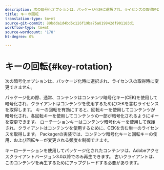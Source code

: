 ```yaml
---
description: 次の暗号化オプションは、パッケージ化時に選択され、ライセンスの取得時に変更できません。
title: キーの回転
translation-type: tm+mt
source-git-commit: 89bdda1d4bd5c126f19ba75a819942df901183d1
workflow-type: tm+mt
source-wordcount: '178'
ht-degree: 0%

---
```



# キーの回転{#key-rotation}

次の暗号化オプションは、パッケージ化時に選択され、ライセンスの取得時に変更できません。

パッケージ化の際、通常、コンテンツはコンテンツ暗号化キー(CEK)を使用して暗号化され、クライアントはコンテンツを使用するためにCEKを含むライセンスを取得します。 キーの回転を有効にすると、回転キーを使用してコンテンツが暗号化され、各回転キーを使用してコンテンツの一部が暗号化されるようにキーを変更できます。 ローテーションキーはコンテンツ暗号化キーを使用して保護され、クライアントはコンテンツを使用するために、CEKを含む単一のライセンスを取得します。 Packagerの実装では、コンテンツ暗号化キーと回転キーの使用、および回転キーが変更される頻度を制御できます。

キーローテーションを使用してパッケージ化されたコンテンツは、Adobeアクセスクライアントバージョン3.0以降でのみ再生できます。 古いクライアントは、このコンテンツを再生するためにアップグレードする必要があります。
